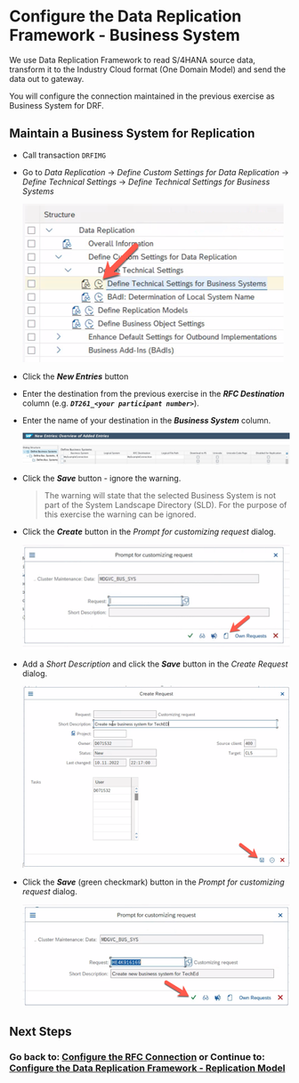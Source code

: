 # Configure the Data Replication Framework - Business System
We use Data Replication Framework to read S/4HANA source data, transform it to the Industry Cloud format (One Domain Model) and send the data out to gateway.

You will configure the connection maintained in the previous exercise as Business System for DRF.

## Maintain a Business System for Replication

- Call transaction `DRFIMG`

- Go to *Data Replication* -> *Define Custom Settings for Data Replication* -> *Define Technical Settings* -> *Define Technical Settings for Business Systems*

    ![](images/EX6_1.png)

- Click the ***New Entries*** button

- Enter the destination from the previous exercise in the ***RFC Destination*** column (e.g. ***`DT261_<your participant number>`***).

- Enter the name of your destination in the ***Business System*** column.

    ![](images/EX6_2.jpg)

- Click the ***Save*** button - ignore the warning.

   > The warning will state that the selected Business System is not part of the System Landscape Directory (SLD). For the purpose of this exercise the warning can be ignored.

- Click the ***Create*** button in the *Prompt for customizing request* dialog.

    ![](images/EX6_3.png)

- Add a *Short Description* and click the ***Save*** button in the *Create Request* dialog.

    ![](images/EX6_4.png)

- Click the ***Save*** (green checkmark) button in the *Prompt for customizing request* dialog.

    ![](images/EX6_5.png)

## Next Steps

[//]: # (TODO: Add a description of what happens next)

### Go back to: [**Configure the RFC Connection**](../ex5/README.md) or Continue to: [**Configure the Data Replication Framework - Replication Model**](../ex7/README.md)
